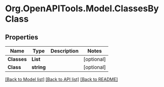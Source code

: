 # Org.OpenAPITools.Model.ClassesByClass

## Properties

Name | Type | Description | Notes
------------ | ------------- | ------------- | -------------
**Classes** | **List<string>** |  | [optional] 
**Class** | **string** |  | [optional] 

[[Back to Model list]](../README.md#documentation-for-models) [[Back to API list]](../README.md#documentation-for-api-endpoints) [[Back to README]](../README.md)

